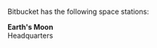 
<p>Bitbucket has the following space stations:</p>
 <p>
     <b>Earth's Moon</b><br>
     Headquarters
 </p>
